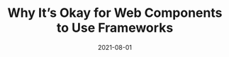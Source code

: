 ---
date: 2021-08-01
tags:
  - frameworks
  - components
target_url: https://nolanlawson.com/2021/08/01/why-its-okay-for-web-components-to-use-frameworks/
title: Why It’s Okay for Web Components to Use Frameworks
---